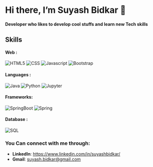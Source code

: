 # Hi there, I’m **Suyash Bidkar** 👋 
#### Developer who likes to develop cool stuffs and learn new Tech skills

## Skills   
#### Web :
![HTML5](https://img.shields.io/badge/HTML5-E34F26?style=for-the-badge&logo=html5&logoColor=white)
![CSS](https://img.shields.io/badge/CSS-239120?&style=for-the-badge&logo=css3&logoColor=white)
![Javascript](https://img.shields.io/badge/JavaScript-323330?style=for-the-badge&logo=javascript&logoColor=F7DF1E)
![Bootstrap](https://img.shields.io/badge/Bootstrap-563D7C?style=for-the-badge&logo=bootstrap&logoColor=white)

#### Languages :
![Java](https://img.shields.io/badge/Java-ED8B00?style=for-the-badge&logo=java&logoColor=white)
![Python](https://img.shields.io/badge/Python-3776AB?style=for-the-badge&logo=python&logoColor=white)
![Jupyter](https://img.shields.io/badge/Jupyter-F37626.svg?&style=for-the-badge&logo=Jupyter&logoColor=white)

#### Frameworks:
![SpringBoot](	https://img.shields.io/badge/Spring_Boot-F2F4F9?style=for-the-badge&logo=spring-boot)
![Spring](	https://img.shields.io/badge/Spring-6DB33F?style=for-the-badge&logo=spring&logoColor=white)

#### Database :
![SQL](	https://img.shields.io/badge/MySQL-005C84?style=for-the-badge&logo=mysql&logoColor=white)

 ### You Can connect with me through:  
  - **LinkedIn**: https://www.linkedin.com/in/suyashbidkar/
  - **Gmail**: suyash.bidkar@gmail.com
